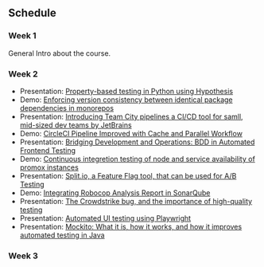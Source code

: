 ## Schedule

### Week 1

General Intro about the course.

### Week 2

* Presentation: [Property-based testing in Python using Hypothesis](https://github.com/KTH/devops-course/tree/2024/contributions/presentation/week2/samkh-atheers)
* Demo: [Enforcing version consistency between identical package dependencies in monorepos](https://github.com/KTH/devops-course/tree/2024/contributions/demo/week2/hallkvi-ieinberg)
* Presentation: [Introducing Team City pipelines a CI/CD tool for samll, mid-sized dev teams by JetBrains](https://github.com/KTH/devops-course/tree/2024/contributions/presentation/week2/rikj-hocker)
* Demo: [CircleCI Pipeline Improved with Cache and Parallel Workflow](https://github.com/KTH/devops-course/tree/2024/contributions/demo/week2/hexu-yinanhu)
* Presentation: [Bridging Development and Operations: BDD in Automated Frontend Testing](https://github.com/KTH/devops-course/tree/2024/contributions/presentation/week2/noelt-miladsf)
* Demo: [Continuous integretion testing of node and service availability of promox instances](https://github.com/KTH/devops-course/tree/2024/contributions/demo/week2/mqnguyen-golman)
* Presentation: [Split.io, a Feature Flag tool, that can be used for A/B Testing](https://github.com/KTH/devops-course/tree/2024/contributions/presentation/week2/lvainio-oscols)
* Demo: [Integrating Robocop Analysis Report in SonarQube](https://github.com/KTH/devops-course/tree/2024/contributions/demo/week2/uqqasha)
* Presentation: [The Crowdstrike bug, and the importance of high-quality testing](https://github.com/KTH/devops-course/tree/2024/contributions/presentation/week2/ghenn-vikfor)
* Presentation: [Automated UI testing using Playwright](https://github.com/KTH/devops-course/tree/2024/contributions/presentation/week2/catir-robcla)
* Presentation: [Mockito: What it is, how it works, and how it improves automated testing in Java](https://github.com/KTH/devops-course/tree/2024/contributions/presentation/week2/maxisr-jbiorck)

### Week 3
